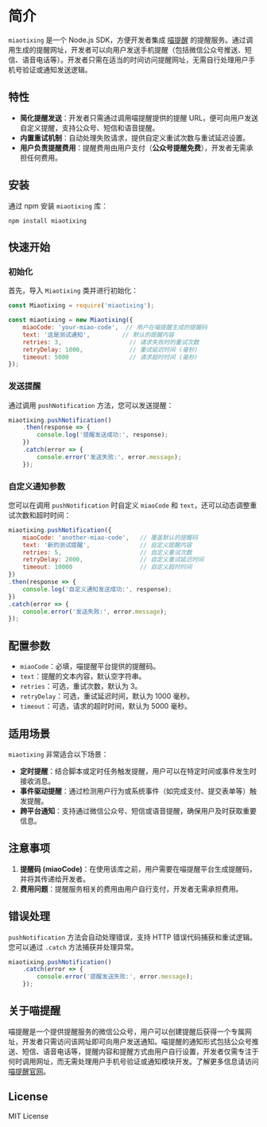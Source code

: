 # 简介

`miaotixing` 是一个 Node.js SDK，方便开发者集成 [喵提醒](https://miaotixing.com) 的提醒服务。通过调用生成的提醒网址，开发者可以向用户发送手机提醒（包括微信公众号推送、短信、语音电话等）。开发者只需在适当的时间访问提醒网址，无需自行处理用户手机号验证或通知发送逻辑。

## 特性

- **简化提醒发送**：开发者只需通过调用喵提醒提供的提醒 URL，便可向用户发送自定义提醒，支持公众号、短信和语音提醒。
- **内置重试机制**：自动处理失败请求，提供自定义重试次数与重试延迟设置。
- **用户负责提醒费用**：提醒费用由用户支付（**公众号提醒免费**），开发者无需承担任何费用。

## 安装

通过 npm 安装 `miaotixing` 库：

```shell
npm install miaotixing
```

## 快速开始

### 初始化

首先，导入 `Miaotixing` 类并进行初始化：

```javascript
const Miaotixing = require('miaotixing');

const miaotixing = new Miaotixing({
    miaoCode: 'your-miao-code',  // 用户在喵提醒生成的提醒码
    text: '这是测试通知',         // 默认的提醒内容
    retries: 3,                   // 请求失败时的重试次数
    retryDelay: 1000,             // 重试延迟时间 (毫秒)
    timeout: 5000                 // 请求超时时间 (毫秒)
});
```

### 发送提醒

通过调用 `pushNotification` 方法，您可以发送提醒：

```javascript
miaotixing.pushNotification()
    .then(response => {
        console.log('提醒发送成功:', response);
    })
    .catch(error => {
        console.error('发送失败:', error.message);
    });
```

### 自定义通知参数

您可以在调用 `pushNotification` 时自定义 `miaoCode` 和 `text`，还可以动态调整重试次数和超时时间：

```javascript
miaotixing.pushNotification({
    miaoCode: 'another-miao-code',   // 覆盖默认的提醒码
    text: '新的测试提醒',              // 自定义提醒内容
    retries: 5,                      // 自定义重试次数
    retryDelay: 2000,                // 自定义重试延迟时间
    timeout: 10000                   // 自定义超时时间
})
.then(response => {
    console.log('自定义通知发送成功:', response);
})
.catch(error => {
    console.error('发送失败:', error.message);
});
```

## 配置参数

- `miaoCode`：必填，喵提醒平台提供的提醒码。
- `text`：提醒的文本内容，默认空字符串。
- `retries`：可选，重试次数，默认为 3。
- `retryDelay`：可选，重试延迟时间，默认为 1000 毫秒。
- `timeout`：可选，请求的超时时间，默认为 5000 毫秒。

## 适用场景

`miaotixing` 非常适合以下场景：

- **定时提醒**：结合脚本或定时任务触发提醒，用户可以在特定时间或事件发生时接收消息。
- **事件驱动提醒**：通过检测用户行为或系统事件（如完成支付、提交表单等）触发提醒。
- **跨平台通知**：支持通过微信公众号、短信或语音提醒，确保用户及时获取重要信息。

## 注意事项

1. **提醒码 (miaoCode)**：在使用该库之前，用户需要在喵提醒平台生成提醒码，并将其传递给开发者。
2. **费用问题**：提醒服务相关的费用由用户自行支付，开发者无需承担费用。

## 错误处理

`pushNotification` 方法会自动处理错误，支持 HTTP 错误代码捕获和重试逻辑。您可以通过 `.catch` 方法捕获并处理异常。

```javascript
miaotixing.pushNotification()
    .catch(error => {
        console.error('提醒发送失败:', error.message);
    });
```

## 关于喵提醒

喵提醒是一个提供提醒服务的微信公众号，用户可以创建提醒后获得一个专属网址，开发者只需访问该网址即可向用户发送通知。喵提醒的通知形式包括公众号推送、短信、语音电话等，提醒内容和提醒方式由用户自行设置，开发者仅需专注于何时调用网址，而无需处理用户手机号验证或通知模块开发。了解更多信息请访问[喵提醒官网](https://miaotixing.com)。

## License

MIT License
